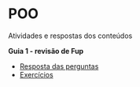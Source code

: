 # POO
Atividades e respostas dos conteúdos

**Guia 1 - revisão de Fup**
+ [Resposta das perguntas](#)
+ [Exercícios](https://github.com/nikki-sl/POO/tree/main/guia1)

